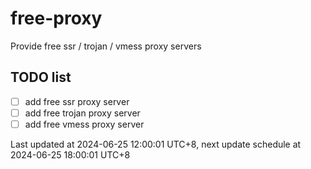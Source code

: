 
# free-proxy
Provide free ssr / trojan / vmess proxy servers


## TODO list
- [ ] add free ssr proxy server
- [ ] add free trojan proxy server
- [ ] add free vmess proxy server

Last updated at 2024-06-25 12:00:01 UTC+8, next update schedule at 2024-06-25 18:00:01 UTC+8


